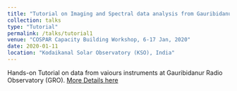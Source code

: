 ```yaml
---
title: "Tutorial on Imaging and Spectral data analysis from Gauribidanur Radio Observatory (GRO) instruments"
collection: talks
type: "Tutorial"
permalink: /talks/tutorial1
venue: "COSPAR Capacity Building Workshop, 6-17 Jan, 2020"
date: 2020-01-11
location: "Kodaikanal Solar Observatory (KSO), India"
---
```


Hands-on Tutorial on data from vaiours instruments at Gauribidanur Radio Observatory (GRO).
 <a href="https://www.iiap.res.in/COSPAR_KSO2020/">More Details here</a> 

